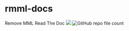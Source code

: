 # rmml-docs
Remove MML Read The Doc
![](https://img.shields.io/badge/Using-readthedocs-orange)
![GitHub repo file count](https://img.shields.io/badge/file-20-blue)
